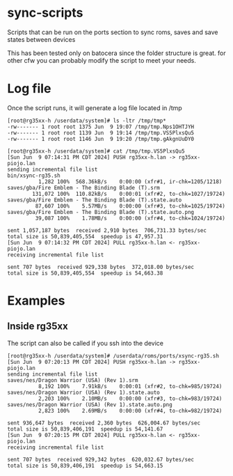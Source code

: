 # sync-scripts
Scripts that can be run on the ports section to sync roms, saves and save states between devices

This has been tested only on batocera since the folder structure is great.
for other cfw you can probably modify the script to meet your needs.

# Log file
Once the script runs, it will generate a log file located in /tmp
```
[root@rg35xx-h /userdata/system]# ls -ltr /tmp/tmp*
-rw------- 1 root root 1375 Jun  9 19:07 /tmp/tmp.Nps1OHTJYH
-rw------- 1 root root 1139 Jun  9 19:14 /tmp/tmp.VS5PlxsQu5
-rw------- 1 root root 1146 Jun  9 19:20 /tmp/tmp.gAkgnUuDY0

[root@rg35xx-h /userdata/system]# cat /tmp/tmp.VS5PlxsQu5
[Sun Jun  9 07:14:31 PM CDT 2024] PUSH rg35xx-h.lan -> rg35xx-piojo.lan
sending incremental file list
bin/xsync-rg35.sh
          1,282 100%  568.36kB/s    0:00:00 (xfr#1, ir-chk=1205/1218)
saves/gba/Fire Emblem - The Binding Blade (T).srm
        131,072 100%  110.82kB/s    0:00:01 (xfr#2, to-chk=1027/19724)
saves/gba/Fire Emblem - The Binding Blade (T).state.auto
         87,607 100%    5.57MB/s    0:00:00 (xfr#3, to-chk=1025/19724)
saves/gba/Fire Emblem - The Binding Blade (T).state.auto.png
         39,087 100%    1.78MB/s    0:00:00 (xfr#4, to-chk=1024/19724)

sent 1,057,187 bytes  received 2,910 bytes  706,731.33 bytes/sec
total size is 50,839,405,554  speedup is 47,957.31
[Sun Jun  9 07:14:32 PM CDT 2024] PULL rg35xx-h.lan <- rg35xx-piojo.lan
receiving incremental file list

sent 707 bytes  received 929,338 bytes  372,018.00 bytes/sec
total size is 50,839,405,554  speedup is 54,663.38
```

# Examples
## Inside rg35xx
The script can also be called if you ssh into the device
```
[root@rg35xx-h /userdata/system]# /userdata/roms/ports/xsync-rg35.sh 
[Sun Jun  9 07:20:13 PM CDT 2024] PUSH rg35xx-h.lan -> rg35xx-piojo.lan
sending incremental file list
saves/nes/Dragon Warrior (USA) (Rev 1).srm
          8,192 100%    7.91kB/s    0:00:01 (xfr#2, to-chk=985/19724)
saves/nes/Dragon Warrior (USA) (Rev 1).state.auto
          2,203 100%    2.10MB/s    0:00:00 (xfr#3, to-chk=983/19724)
saves/nes/Dragon Warrior (USA) (Rev 1).state.auto.png
          2,823 100%    2.69MB/s    0:00:00 (xfr#4, to-chk=982/19724)

sent 936,647 bytes  received 2,360 bytes  626,004.67 bytes/sec
total size is 50,839,406,191  speedup is 54,141.67
[Sun Jun  9 07:20:15 PM CDT 2024] PULL rg35xx-h.lan <- rg35xx-piojo.lan
receiving incremental file list

sent 707 bytes  received 929,342 bytes  620,032.67 bytes/sec
total size is 50,839,406,191  speedup is 54,663.15
```


